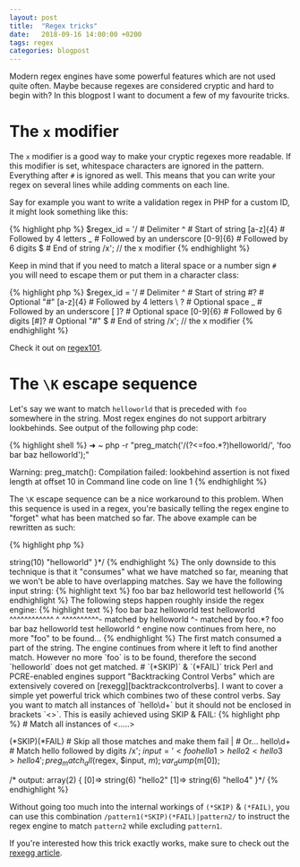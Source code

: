```yaml
---
layout: post
title:  "Regex tricks"
date:   2018-09-16 14:00:00 +0200
tags: regex
categories: blogpost
---
```


Modern regex engines have some powerful features which are not used quite often. Maybe because regexes are considered cryptic and hard to begin with? In this blogpost I want to document a few of my favourite tricks.


# The `x` modifier
The `x` modifier is a good way to make your cryptic regexes more readable. If this modifier is set, whitespace characters are ignored in the pattern. Everything after `#` is ignored as well. This means that you can write your regex on several lines while adding comments on each line.

Say for example you want to write a validation regex in PHP for a custom ID, it might look something like this:

{% highlight php %}
$regex_id = '/     # Delimiter
^                  # Start of string
[a-z]{4}           # Followed by 4 letters
_                  # Followed by an underscore
[0-9]{6}           # Followed by 6 digits
$                  # End of string
/x'; // the x modifier
{% endhighlight %}

Keep in mind that if you need to match a literal space or a number sign `#` you will need to escape them or put them in a character class:

{% highlight php %}
$regex_id = '/     # Delimiter
^                  # Start of string
\#?                # Optional "#"
[a-z]{4}           # Followed by 4 letters
\ ?                # Optional space
_                  # Followed by an underscore
[ ]?               # Optional space
[0-9]{6}           # Followed by 6 digits
[#]?               # Optional "#"
$                  # End of string
/x'; // the x modifier
{% endhighlight %}

Check it out on [regex101][regex101_xmodifer].

# The `\K` escape sequence
Let's say we want to match `helloworld` that is preceded with `foo` somewhere in the string. Most regex engines do not support arbitrary lookbehinds. See output of the following php code:

{% highlight shell %}
➜  ~ php -r "preg_match('/(?<=foo.*?)helloworld/', 'foo bar baz helloworld');"

Warning: preg_match(): Compilation failed: lookbehind assertion is not fixed length at offset 10 in Command line code on line 1
{% endhighlight %}

The `\K` escape sequence can be a nice workaround to this problem. When this sequence is used in a regex, you're basically telling the regex engine to "forget" what has been matched so far. The above example can be rewritten as such:

{% highlight php %}
<?php

$regex = '/foo.*?\Khelloworld/';
$input = 'foo bar baz helloworld';
preg_match_all($regex, $input, $m);
var_dump($m[0]);

/* output:
array(1) {
  [0]=>
  string(10) "helloworld"
}*/
{% endhighlight %}

The only downside to this technique is that it "consumes" what we have matched so far, meaning that we won't be able to have overlapping matches. Say we have the following input string:

{% highlight text %}
foo bar baz helloworld test helloworld
{% endhighlight %}

The following steps happen roughly inside the regex engine:

{% highlight text %}
foo bar baz helloworld test helloworld
^^^^^^^^^^^^
^           ^^^^^^^^^^- matched by helloworld
^- matched by foo.*?

foo bar baz helloworld test helloworld
                      ^ engine now continues from here, no more "foo" to be found...
{% endhighlight %}

The first match consumed a part of the string. The engine continues from where it left to find another match. However no more `foo` is to be found, therefore the second `helloworld` does not get matched.

# `(*SKIP)` & `(*FAIL)` trick
Perl and PCRE-enabled engines support "Backtracking Control Verbs" which are extensively covered on [rexegg][backtrackcontrolverbs]. I want to cover a simple yet powerful trick which combines two of these control verbs. Say you want to match all instances of `hello\d+` but it should not be enclosed in brackets `<>`. This is easily achieved using SKIP & FAIL:

{% highlight php %}
<?php

$regex = '/
<.*?>            # Match all instances of <.....>
(*SKIP)(*FAIL)   # Skip all those matches and make them fail
|                # Or...
hello\d+         # Match hello followed by digits
/x';
$input = '<foo hello1> hello2 <hello3> hello4';
preg_match_all($regex, $input, $m);
var_dump($m[0]);

/* output:
array(2) {
  [0]=>
  string(6) "hello2"
  [1]=>
  string(6) "hello4"
}*/
{% endhighlight %}

Without going too much into the internal workings of `(*SKIP)` & `(*FAIL)`, you can use this combination `/pattern1(*SKIP)(*FAIL)|pattern2/` to instruct the regex engine to match `pattern2` while excluding `pattern1`.

If you're interested how this trick exactly works, make sure to check out the [rexegg article][skipfail].


[regex101_xmodifer]: https://regex101.com/r/KA2N9e/1
[backtrackcontrolverbs]: http://www.rexegg.com/backtracking-control-verbs.html
[skipfail]: http://www.rexegg.com/backtracking-control-verbs.html#skipfail